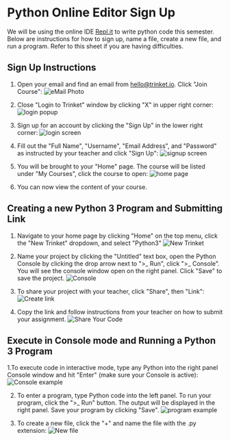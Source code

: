 # Python Online Editor Sign Up
We will be using the online IDE [Repl.it](https://repl.it) to write python code this semester.  Below are instructions for how to sign up, name a file, create a new file, and run a program.  Refer to this sheet if you are having difficulties.

## Sign Up Instructions

1. Open your email and find an email from hello@trinket.io. Click "Join Course":
![eMail Photo](trinket_student_email.png)

2. Close "Login to Trinket" window by clicking "X" in upper right corner: 
![login popup](trinket_login_popup.png)

3. Sign up for an account by clicking the "Sign Up" in the lower right corner:
![login screen](trinket_login_screen.png)

4. Fill out the "Full Name", "Username", "Email Address", and "Password" as instructed by your teacher and click "Sign Up":
![signup screen](trinket_signup_screen.png)

5. You will be brought to your "Home" page.  The course will be listed under "My Courses", click the course to open: 
![home page](trinket_home_page.png)

6. You can now view the content of your course.

## Creating a new Python 3 Program and Submitting Link
1. Navigate to your home page by clicking "Home" on the top menu, click the "New Trinket" dropdown, and select "Python3"
![New Trinket](trinket_new.png)

2. Name your project by clicking the "Untitled" text box, open the Python Console by clicking the drop arrow next to ">_ Run", click ">_ Console".  You will see the console window open on the right panel. Click "Save" to save the project. 
![Console](trinket_console.png)

3. To share your project with your teacher, click "Share", then "Link":
![Create link](trinket_create_link.png)

4. Copy the link and follow instructions from your teacher on how to submit your assignment. 
![Share Your Code](trinket_share.png)

## Execute in Console mode and Running a Python 3 Program
1.To execute code in interactive mode, type any Python into the right panel Console window and hit "Enter" (make sure your Console is active): 
![Console example](trinket_console_example.png)

2. To enter a program, type Python code into the left panel.  To run your program, click the ">_ Run" button.  The output will be displayed in the right panel.  Save your program by clicking "Save".
![program example](trinket_program_example.png)

3. To create a new file, click the "+" and name the file with the .py extension:
![New file](trinket_new_file.png) 
